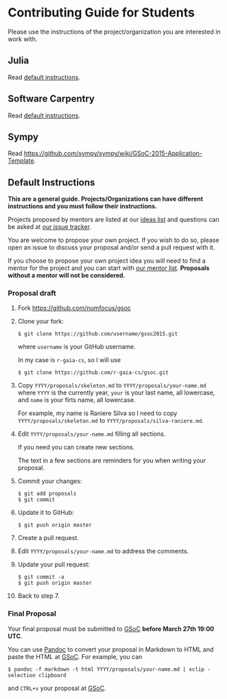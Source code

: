 # Contributing Guide for Students

Please use the instructions of the project/organization
you are interested in work with.

## Julia

Read [default instructions](#default-instructions).

## Software Carpentry

Read [default instructions](#default-instructions).

## Sympy

Read https://github.com/sympy/sympy/wiki/GSoC-2015-Application-Template.

## Default Instructions

**This are a general guide.
Projects/Organizations can have different instructions
and you must follow their instructions.**

Projects proposed by mentors are listed at our [ideas list][IL] and
questions can be asked at [our issue tracker][issues].

You are welcome to propose your own project. If you wish to do so, please
open an issue to discuss your proposal and/or send a pull request with it.

If you choose to propose your own project idea you will need to find
a mentor for the project
and you can start with [our mentor list][ML].
**Proposals without a mentor will not be considered.**

### Proposal draft

1.  Fork https://github.com/numfocus/gsoc

2.  Clone your fork:

    ~~~
    $ git clone https://github.com/username/gsoc2015.git
    ~~~

    where `username` is your GitHub username.

    In my case is `r-gaia-cs`, so I will use

    ~~~
    $ git clone https://github.com/r-gaia-cs/gsoc.git
    ~~~

2.  Copy `YYYY/proposals/skeleton.md` to `YYYY/proposals/your-name.md`
    where `YYYY` is the currently year, `your` is your last name, all lowercase,
    and `name` is your firts name, all lowercase.

    For example, my name is Raniere Silva so I need to
    copy `YYYY/proposals/skeleton.md` to `YYYY/proposals/silva-raniere.md`.

3.  Edit `YYYY/proposals/your-name.md` filling all sections.

    If you need you can create new sections.

    The text in a few sections are reminders for you
    when writing your proposal.

4.  Commit your changes:

    ~~~
    $ git add proposals
    $ git commit
    ~~~

5.  Update it to GitHub:

    ~~~
    $ git push origin master
    ~~~

6.  Create a pull request.

7.  Edit `YYYY/proposals/your-name.md` to address the comments.

8.  Update your pull request:

    ~~~
    $ git commit -a
    $ git push origin master
    ~~~

9.  Back to step 7.

### Final Proposal

Your final proposal must be submitted to [GSoC][]
**before March 27th 19:00 UTC**.

You can use [Pandoc][] to convert your proposal in Markdown
to HTML and paste the HTML at [GSoC][].
For example, you can

~~~
$ pandoc -f markdown -t html YYYY/proposals/your-name.md | xclip -selection clipboard
~~~

and `CTRL+v` your proposal at [GSoC][].

[IL]: 2015/ideas-list.md
[issues]: https://github.com/numfocus/gsoc/issues
[GSoC]: https://www.google-melange.com/gsoc/homepage/google/gsoc2015
[ML]: organization/team.md
[Pandoc]: http://pandoc.org/
